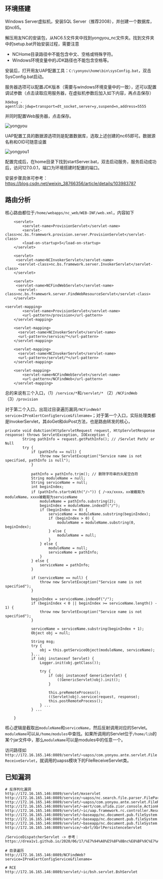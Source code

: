 ## 环境搭建
Windows Server虚拟机，安装SQL Server（推荐2008），并创建一个数据库，如nc65。

解压用友NC的安装包，从NC6.5文件夹中找到yongyou_nc文件夹。找到文件夹中的setup.bat开始安装过程，需要注意

* NCHome目录路径中不能包含中文、空格或特殊字符。
* Windows环境变量中的JDK路径也不能包含空格等。

安装后，打开用友UAP配置工具：`C:\yonyou\home\bin\sysConfig.bat`，双击SysConfig.bat启动。

服务器选项可以配置JDK版本（需要与windows环境变量中的一致），还可以配置调试参数（点击读取应用服务器，在虚拟机参数后加入如下内容，再点击保存）

```
Xdebug -agentlib:jdwp=transport=dt_socket,server=y,suspend=n,address=5555
```

并同时配置Web服务器，点击保存。

![yongyou](https://user-images.githubusercontent.com/62204882/202337674-b501e085-5c15-4ca7-87ae-74252cc19fc8.jpg)

UAP配置工具的数据源选项则是配置数据库，选取上述创建的nc65即可。数据源名称和OID可随意设置

![yongyou1](https://user-images.githubusercontent.com/62204882/202337958-146c3bed-b762-4bad-968c-d4cc3b36c13d.jpg)

配置完成后，在home目录下找到startServer.bat，双击启动服务，服务启动成功后，访问127.0.0.1，端口为环境搭建时配置的端口。

安装步骤具体可参考： https://blog.csdn.net/weixin_38766356/article/details/103983787

## 路由分析
核心路由都位于`/home/webapps/nc_web/WEB-INF/web.xml`，内容如下
```
	<servlet>
		<servlet-name>ProvisionServlet</servlet-name>		
		<servlet-class>nc.bs.framework.provision.server.ProvisionServlet</servlet-class>
		<load-on-startup>5</load-on-startup>
	</servlet>
	
	<servlet> 
	 <servlet-name>NCInvokerServlet</servlet-name>
	  <servlet-class>nc.bs.framework.server.InvokerServlet</servlet-class>
	</servlet>
	
	<servlet>
	 <servlet-name>NCFindWebServlet</servlet-name>
	  <servlet-class>nc.bs.framework.server.FindWebResourceServlet</servlet-class>
	</servlet>

<servlet-mapping>
		<servlet-name>ProvisionServlet</servlet-name>
		<url-pattern>/provision</url-pattern>
	</servlet-mapping>
	
	<servlet-mapping>
	  <servlet-name>NCInvokerServlet</servlet-name>
	  <url-pattern>/service/*</url-pattern>
	</servlet-mapping>
	
	<servlet-mapping>
	  <servlet-name>NCInvokerServlet</servlet-name>
	  <url-pattern>/servlet/*</url-pattern>
	</servlet-mapping>

	<servlet-mapping>
		<servlet-name>NCFindWebServlet</servlet-name>
		<url-pattern>/NCFindWeb</url-pattern>
	</servlet-mapping>
```
总的来说有三个入口，（1）`/service/*`和`/servlet/*` （2）`/NCFindWeb` （3）`/provision`

对于第二个入口，出现过目录遍历漏洞`/NCFindWeb?service=IPreAlertConfigService&filename=`；对于第一个入口，实际处理类都是InvokerServlet，其doGet和doPost方法，也是路由转发的核心，
```
private void doAction(HttpServletRequest request, HttpServletResponse response) throws ServletException, IOException {
        String pathInfo = request.getPathInfo(); // /Servlet Path/ or Null
        try {
            if (pathInfo == null) {
                throw new ServletException("Service name is not specified, pathInfo is null");
            }

            pathInfo = pathInfo.trim(); // 删除字符串的头尾空白符
            String moduleName = null;
            String serviceName = null;
            int beginIndex;
            if (pathInfo.startsWith("/~")) { /~xx/xxxx，xx被截取为moduleName，xxxx被截取为serviceName
                moduleName = pathInfo.substring(2);
                beginIndex = moduleName.indexOf("/");
                if (beginIndex >= 0) {
                    serviceName = moduleName.substring(beginIndex);
                    if (beginIndex > 0) {
                        moduleName = moduleName.substring(0, beginIndex);
                    } else {
                        moduleName = null;
                    }
                } else {
                    moduleName = null;
                    serviceName = pathInfo;
                }
            } else {
                serviceName = pathInfo;
            }

            if (serviceName == null) {
                throw new ServletException("Service name is not specified");
            }

            beginIndex = serviceName.indexOf("/");
            if (beginIndex < 0 || beginIndex >= serviceName.length() - 1) {
                throw new ServletException("Service name is not specified");
            }

            serviceName = serviceName.substring(beginIndex + 1);
            Object obj = null;

            String msg;
            try {
                obj = this.getServiceObject(moduleName, serviceName);
            }...
            if (obj instanceof Servlet) {
                Logger.init(obj.getClass());

                try {
                    if (obj instanceof GenericServlet) {
                        ((GenericServlet)obj).init();
                    }

                    this.preRemoteProcess();
                    ((Servlet)obj).service(request, response);
                    this.postRemoteProcess();
                } ...
            } ...

    }
```
核心逻辑是截取出`moduleName`和`serviceName`，然后反射调用对应的Servlet。`moduleName`可以从`/home/modules`中查找。如果所调用的Servlet位于`/home/lib`的某个jar文件中，那么`moduleName`可以是modules中的任意一个。

访问路径如`http://172.16.165.146:8089/servlet/~uapss/com.yonyou.ante.servlet.FileReceiveServlet`，就调用的uapss模块下的FileReceiveServlet类。

## 已知漏洞
```
# 反序列化漏洞
http://172.16.165.146:8089/servlet/mxservlet
http://172.16.165.146:8089/service/~uapss/nc.search.file.parser.FileParserServlet
http://172.16.165.146:8089/servlet/~uapss/com.yonyou.ante.servlet.FileReceiveServlet
http://172.16.165.146:8089/servlet/~aert/com.ufida.zior.console.ActionHandlerServlet
http://172.16.165.146:8089/servlet/~ic/uap.framework.rc.controller.ResourceManagerServlet
http://172.16.165.146:8089/servlet/~baseapp/nc.document.pub.fileSystem.servlet.DeleteServlet
http://172.16.165.146:8089/servlet/~baseapp/nc.document.pub.fileSystem.servlet.DownloadServlet
http://172.16.165.146:8089/servlet/~baseapp/nc.document.pub.fileSystem.servlet.UploadServlet
http://172.16.165.146:8089/service/~xbrl/XbrlPersistenceServlet

/ServiceDispatcherServlet -> 参考：https://drea1v1.github.io/2020/06/17/%E7%94%A8%E5%8F%8Bnc%E8%BF%9C%E7%A8%8B%E5%91%BD%E4%BB%A4%E6%89%A7%E8%A1%8C%E6%BC%8F%E6%B4%9E%E5%88%86%E6%9E%90/

# 目录遍历
http://172.16.165.146:8089/NCFindWeb?service=IPreAlertConfigService&filename=

# RCE
http://172.16.165.146:8089/servlet/~ic/bsh.servlet.BshServlet
```


